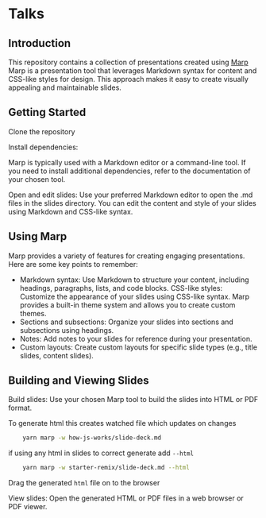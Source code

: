 # Talks

## Introduction

This repository contains a collection of presentations created using [Marp](https://marp.app/) Marp is a presentation tool that leverages Markdown syntax for content and CSS-like styles for design. This approach makes it easy to create visually appealing and maintainable slides.

## Getting Started

Clone the repository

Install dependencies:

Marp is typically used with a Markdown editor or a command-line tool. If you need to install additional dependencies, refer to the documentation of your chosen tool.

Open and edit slides: Use your preferred Markdown editor to open the .md files in the slides directory. You can edit the content and style of your slides using Markdown and CSS-like syntax.

## Using Marp

Marp provides a variety of features for creating engaging presentations. Here are some key points to remember:

- Markdown syntax: Use Markdown to structure your content, including headings, paragraphs, lists, and code blocks.
  CSS-like styles: Customize the appearance of your slides using CSS-like syntax. Marp provides a built-in theme system and allows you to create custom themes.
- Sections and subsections: Organize your slides into sections and subsections using headings.
- Notes: Add notes to your slides for reference during your presentation.
- Custom layouts: Create custom layouts for specific slide types (e.g., title slides, content slides).

## Building and Viewing Slides

Build slides: Use your chosen Marp tool to build the slides into HTML or PDF format.

To generate html this creates watched file which updates on changes

```sh
    yarn marp -w how-js-works/slide-deck.md
```

if using any html in slides to correct generate add `--html`

```sh
    yarn marp -w starter-remix/slide-deck.md --html
```

Drag the generated `html` file on to the browser

View slides: Open the generated HTML or PDF files in a web browser or PDF viewer.
